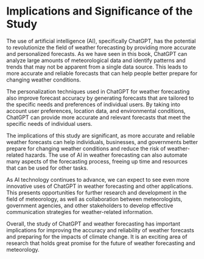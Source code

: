Implications and Significance of the Study
======================================================

The use of artificial intelligence (AI), specifically ChatGPT, has the potential to revolutionize the field of weather forecasting by providing more accurate and personalized forecasts. As we have seen in this book, ChatGPT can analyze large amounts of meteorological data and identify patterns and trends that may not be apparent from a single data source. This leads to more accurate and reliable forecasts that can help people better prepare for changing weather conditions.

The personalization techniques used in ChatGPT for weather forecasting also improve forecast accuracy by generating forecasts that are tailored to the specific needs and preferences of individual users. By taking into account user preferences, location data, and environmental conditions, ChatGPT can provide more accurate and relevant forecasts that meet the specific needs of individual users.

The implications of this study are significant, as more accurate and reliable weather forecasts can help individuals, businesses, and governments better prepare for changing weather conditions and reduce the risk of weather-related hazards. The use of AI in weather forecasting can also automate many aspects of the forecasting process, freeing up time and resources that can be used for other tasks.

As AI technology continues to advance, we can expect to see even more innovative uses of ChatGPT in weather forecasting and other applications. This presents opportunities for further research and development in the field of meteorology, as well as collaboration between meteorologists, government agencies, and other stakeholders to develop effective communication strategies for weather-related information.

Overall, the study of ChatGPT and weather forecasting has important implications for improving the accuracy and reliability of weather forecasts and preparing for the impacts of climate change. It is an exciting area of research that holds great promise for the future of weather forecasting and meteorology.


